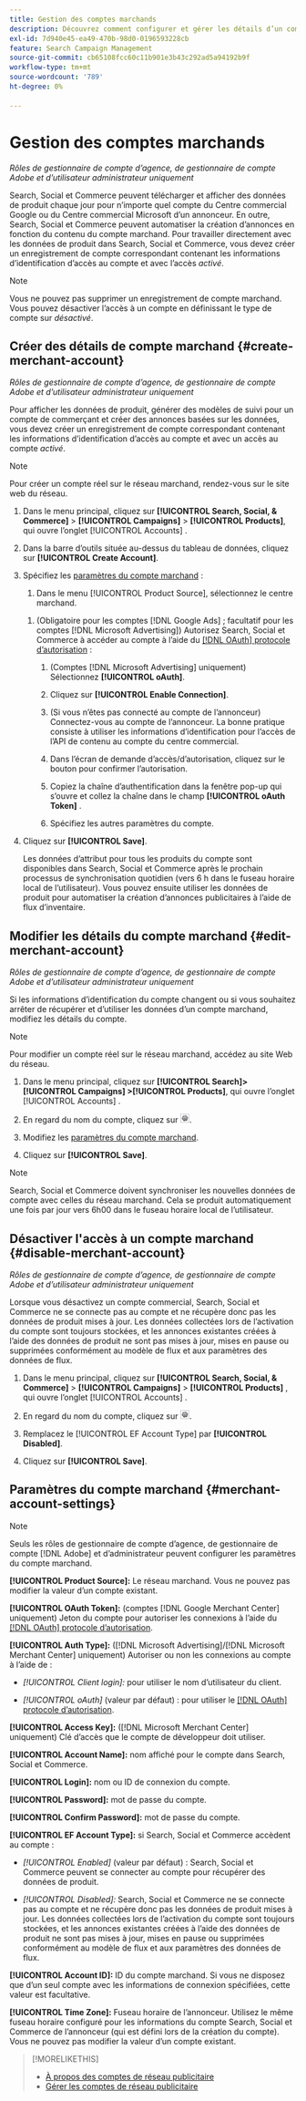 ```yaml
---
title: Gestion des comptes marchands
description: Découvrez comment configurer et gérer les détails d’un compte de centre commercial.
exl-id: 7d940e45-ea49-470b-98d0-0196593228cb
feature: Search Campaign Management
source-git-commit: cb65108fcc60c11b901e3b43c292ad5a94192b9f
workflow-type: tm+mt
source-wordcount: '789'
ht-degree: 0%

---
```


# Gestion des comptes marchands

*Rôles de gestionnaire de compte d’agence, de gestionnaire de compte Adobe et d’utilisateur administrateur uniquement*

Search, Social et Commerce peuvent télécharger et afficher des données de produit chaque jour pour n’importe quel compte du Centre commercial Google ou du Centre commercial Microsoft d’un annonceur. En outre, Search, Social et Commerce peuvent automatiser la création d’annonces en fonction du contenu du compte marchand. Pour travailler directement avec les données de produit dans Search, Social et Commerce, vous devez créer un enregistrement de compte correspondant contenant les informations d’identification d’accès au compte et avec l’accès *activé*.

>[!NOTE]
>
>Vous ne pouvez pas supprimer un enregistrement de compte marchand. Vous pouvez désactiver l’accès à un compte en définissant le type de compte sur *désactivé*.

## Créer des détails de compte marchand {#create-merchant-account}

*Rôles de gestionnaire de compte d’agence, de gestionnaire de compte Adobe et d’utilisateur administrateur uniquement*

Pour afficher les données de produit, générer des modèles de suivi pour un compte de commerçant et créer des annonces basées sur les données, vous devez créer un enregistrement de compte correspondant contenant les informations d’identification d’accès au compte et avec un accès au compte *activé*.

>[!NOTE]
>
>Pour créer un compte réel sur le réseau marchand, rendez-vous sur le site web du réseau.

1. Dans le menu principal, cliquez sur **[!UICONTROL Search, Social, & Commerce]** \> **[!UICONTROL Campaigns]** \> **[!UICONTROL Products]**, qui ouvre l’onglet [!UICONTROL Accounts] .

1. Dans la barre d’outils située au-dessus du tableau de données, cliquez sur **[!UICONTROL Create Account]**.

1. Spécifiez les [paramètres du compte marchand](#merchant-account-settings) :

   1. Dans le menu [!UICONTROL Product Source], sélectionnez le centre marchand.

   <!--

   1. ([!DNL Meta Ads] accounts only) Log in to the [!DNL Meta Ads] account.

   And are there additional steps just for Meta? If so, create a separate procedure for it.
   
   -->

   1. (Obligatoire pour les comptes [!DNL Google Ads] ; facultatif pour les comptes [!DNL Microsoft Advertising]) Autorisez Search, Social et Commerce à accéder au compte à l’aide du [[!DNL OAuth] protocole d’autorisation](https://oauth.net/2/) :

      1. (Comptes [!DNL Microsoft Advertising] uniquement) Sélectionnez **[!UICONTROL oAuth]**.

      1. Cliquez sur **[!UICONTROL Enable Connection]**.

      1. (Si vous n’êtes pas connecté au compte de l’annonceur) Connectez-vous au compte de l’annonceur. La bonne pratique consiste à utiliser les informations d’identification pour l’accès de l’API de contenu au compte du centre commercial.

      1. Dans l’écran de demande d’accès/d’autorisation, cliquez sur le bouton pour confirmer l’autorisation.

      1. Copiez la chaîne d’authentification dans la fenêtre pop-up qui s’ouvre et collez la chaîne dans le champ **[!UICONTROL oAuth Token]** .

      1. Spécifiez les autres paramètres du compte.

1. Cliquez sur **[!UICONTROL Save]**.

   Les données d’attribut pour tous les produits du compte sont disponibles dans Search, Social et Commerce après le prochain processus de synchronisation quotidien (vers 6 h dans le fuseau horaire local de l’utilisateur). Vous pouvez ensuite utiliser les données de produit pour automatiser la création d’annonces publicitaires à l’aide de flux d’inventaire.

## Modifier les détails du compte marchand {#edit-merchant-account}

*Rôles de gestionnaire de compte d’agence, de gestionnaire de compte Adobe et d’utilisateur administrateur uniquement*

Si les informations d’identification du compte changent ou si vous souhaitez arrêter de récupérer et d’utiliser les données d’un compte marchand, modifiez les détails du compte.

>[!NOTE]
>
>Pour modifier un compte réel sur le réseau marchand, accédez au site Web du réseau.

1. Dans le menu principal, cliquez sur **[!UICONTROL Search]\> [!UICONTROL Campaigns] \>[!UICONTROL Products]**, qui ouvre l’onglet [!UICONTROL Accounts] .

1. En regard du nom du compte, cliquez sur ![Afficher/modifier les paramètres](/help/search-social-commerce/assets/settings.png "Afficher/modifier les paramètres").

1. Modifiez les [paramètres du compte marchand](#merchant-account-settings).

1. Cliquez sur **[!UICONTROL Save]**.

>[!NOTE]
>
>Search, Social et Commerce doivent synchroniser les nouvelles données de compte avec celles du réseau marchand. Cela se produit automatiquement une fois par jour vers 6h00 dans le fuseau horaire local de l’utilisateur.

## Désactiver l&#39;accès à un compte marchand {#disable-merchant-account}

*Rôles de gestionnaire de compte d’agence, de gestionnaire de compte Adobe et d’utilisateur administrateur uniquement*

Lorsque vous désactivez un compte commercial, Search, Social et Commerce ne se connecte pas au compte et ne récupère donc pas les données de produit mises à jour. Les données collectées lors de l’activation du compte sont toujours stockées, et les annonces existantes créées à l’aide des données de produit ne sont pas mises à jour, mises en pause ou supprimées conformément au modèle de flux et aux paramètres des données de flux.

1. Dans le menu principal, cliquez sur **[!UICONTROL Search, Social, & Commerce]** \> **[!UICONTROL Campaigns]** \> **[!UICONTROL Products]** , qui ouvre l’onglet [!UICONTROL Accounts] .

1. En regard du nom du compte, cliquez sur ![Afficher/modifier les paramètres](/help/search-social-commerce/assets/settings.png "Afficher/modifier les paramètres").

1. Remplacez le [!UICONTROL EF Account Type] par **[!UICONTROL Disabled]**.

1. Cliquez sur **[!UICONTROL Save]**.

## Paramètres du compte marchand {#merchant-account-settings}

>[!NOTE]
>
>Seuls les rôles de gestionnaire de compte d’agence, de gestionnaire de compte [!DNL Adobe] et d’administrateur peuvent configurer les paramètres du compte marchand.

**[!UICONTROL Product Source]:** Le réseau marchand. Vous ne pouvez pas modifier la valeur d’un compte existant.

**[!UICONTROL OAuth Token]:** (comptes [!DNL Google Merchant Center] uniquement) Jeton du compte pour autoriser les connexions à l’aide du [[!DNL OAuth] protocole d’autorisation](https://oauth.net/2/).

**[!UICONTROL Auth Type]:** ([!DNL Microsoft Advertising]/[!DNL Microsoft Merchant Center] uniquement) Autoriser ou non les connexions au compte à l’aide de :

* *[!UICONTROL Client login]:* pour utiliser le nom d’utilisateur du client.

* *[!UICONTROL oAuth]* (valeur par défaut) : pour utiliser le [[!DNL OAuth] protocole d’autorisation](https://oauth.net/2/).

**[!UICONTROL Access Key]:** ([!DNL Microsoft Merchant Center] uniquement) Clé d’accès que le compte de développeur doit utiliser.

**[!UICONTROL Account Name]:** nom affiché pour le compte dans Search, Social et Commerce.

**[!UICONTROL Login]:** nom ou ID de connexion du compte.

**[!UICONTROL Password]:** mot de passe du compte.

**[!UICONTROL Confirm Password]:** mot de passe du compte.

**[!UICONTROL EF Account Type]:** si Search, Social et Commerce accèdent au compte :

* *[!UICONTROL Enabled]* (valeur par défaut) : Search, Social et Commerce peuvent se connecter au compte pour récupérer des données de produit.

* *[!UICONTROL Disabled]:* Search, Social et Commerce ne se connecte pas au compte et ne récupère donc pas les données de produit mises à jour. Les données collectées lors de l’activation du compte sont toujours stockées, et les annonces existantes créées à l’aide des données de produit ne sont pas mises à jour, mises en pause ou supprimées conformément au modèle de flux et aux paramètres des données de flux.

**[!UICONTROL Account ID]:** ID du compte marchand. Si vous ne disposez que d’un seul compte avec les informations de connexion spécifiées, cette valeur est facultative.

**[!UICONTROL Time Zone]:** Fuseau horaire de l’annonceur. Utilisez le même fuseau horaire configuré pour les informations du compte Search, Social et Commerce de l’annonceur (qui est défini lors de la création du compte). Vous ne pouvez pas modifier la valeur d’un compte existant.

>[!MORELIKETHIS]
>
>* [À propos des comptes de réseau publicitaire](ad-network-account-about.md)
>* [Gérer les comptes de réseau publicitaire](ad-network-account-manage.md)
